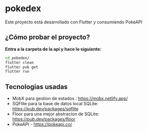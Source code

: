 # pokedex

Este proyecto está desarrollado con Flutter y consumiendo PokeAPI

## ¿Cómo probar el proyecto?
**Entra a la carpeta de la api y hace lo siguiente:**

```bash
cd pokedex/
flutter clean
flutter pub get
flutter run
```
## Tecnologias usadas

- MobX para gestion de estados : https://mobx.netlify.app/
- SQFlite para la base de datos local SQLite: https://pub.dev/packages/sqflite
- Floor para una mejor abstracion de SQLite: https://pub.dev/packages/floor
- PokeAPI - https://pokeapi.co/
